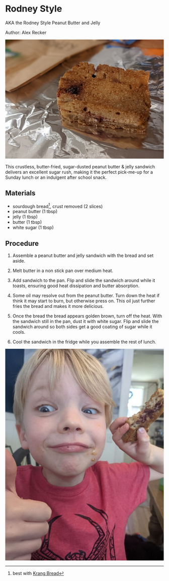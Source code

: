 # Rodney Style

AKA the Rodney Style Peanut Butter and Jelly

Author: Alex Recker

![](images/rodney-style.jpg)

This crustless, butter-fried, sugar-dusted peanut butter & jelly
sandwich delivers an excellent sugar rush, making it the perfect
pick-me-up for a Sunday lunch or an indulgent after school snack.


## Materials

- sourdough bread[^1], crust removed (2 slices)
- peanut butter (1 tbsp)
- jelly (1 tbsp)
- butter (1 tbsp)
- white sugar (1 tbsp)

[^1]: best with [Krang Bread](./bread/krang-bread.md)

## Procedure

1. Assemble a peanut butter and jelly sandwich with the bread and set
   aside.

2. Melt butter in a non stick pan over medium heat.

3. Add sandwich to the pan.  Flip and slide the sandwich around while
   it toasts, ensuring good heat dissipation and butter absorption.

4. Some oil may resolve out from the peanut butter.  Turn down the
   heat if think it may start to burn, but otherwise press on.  This
   oil just further fries the bread and makes it more delicious.

5. Once the bread the bread appears golden brown, turn off the heat.
   With the sandwich still in the pan, dust it with white sugar.
   Flip and slide the sandwich around so both sides get a good coating
   of sugar while it cools.

6. Cool the sandwich in the fridge while you assemble the rest of
   lunch.

![](images/rodney-approves.jpg)

[Krang Bread]: krang-bread.md
